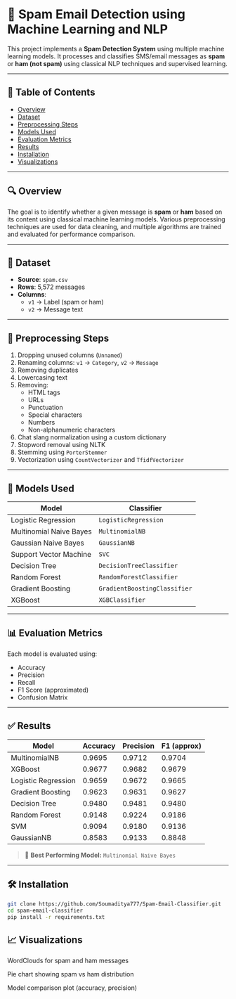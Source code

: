 # 📧 Spam Email Detection using Machine Learning and NLP 

This project implements a **Spam Detection System** using multiple machine learning models. It processes and classifies SMS/email messages as **spam** or **ham (not spam)** using classical NLP techniques and supervised learning.

---

## 📌 Table of Contents

- [Overview](#-overview)
- [Dataset](#-dataset)
- [Preprocessing Steps](#-preprocessing-steps)
- [Models Used](#-models-used)
- [Evaluation Metrics](#-evaluation-metrics)
- [Results](#-results)
- [Installation](#-installation)
- [Visualizations](#-visualizations)

---

## 🔍 Overview

The goal is to identify whether a given message is **spam** or **ham** based on its content using classical machine learning models. Various preprocessing techniques are used for data cleaning, and multiple algorithms are trained and evaluated for performance comparison.

---

## 📂 Dataset

- **Source**: `spam.csv`
- **Rows**: 5,572 messages
- **Columns**:  
  - `v1` → Label (spam or ham)  
  - `v2` → Message text

---

## 🔄 Preprocessing Steps

1. Dropping unused columns (`Unnamed`)
2. Renaming columns: `v1` → `Category`, `v2` → `Message`
3. Removing duplicates
4. Lowercasing text
5. Removing:
   - HTML tags
   - URLs
   - Punctuation
   - Special characters
   - Numbers
   - Non-alphanumeric characters
6. Chat slang normalization using a custom dictionary
7. Stopword removal using NLTK
8. Stemming using `PorterStemmer`
9. Vectorization using `CountVectorizer` and `TfidfVectorizer`

---

## 🤖 Models Used

| Model                      | Classifier                     |
|---------------------------|--------------------------------|
| Logistic Regression       | `LogisticRegression`           |
| Multinomial Naive Bayes   | `MultinomialNB`                |
| Gaussian Naive Bayes      | `GaussianNB`                   |
| Support Vector Machine    | `SVC`                          |
| Decision Tree             | `DecisionTreeClassifier`       |
| Random Forest             | `RandomForestClassifier`       |
| Gradient Boosting         | `GradientBoostingClassifier`   |
| XGBoost                   | `XGBClassifier`                |

---

## 📊 Evaluation Metrics

Each model is evaluated using:

- Accuracy
- Precision
- Recall
- F1 Score (approximated)
- Confusion Matrix

---

## ✅ Results

| Model                 | Accuracy | Precision | F1 (approx) |
|----------------------|----------|-----------|-------------|
| MultinomialNB         | 0.9695   | 0.9712    | 0.9704      |
| XGBoost               | 0.9677   | 0.9682    | 0.9679      |
| Logistic Regression   | 0.9659   | 0.9672    | 0.9665      |
| Gradient Boosting     | 0.9623   | 0.9631    | 0.9627      |
| Decision Tree         | 0.9480   | 0.9481    | 0.9480      |
| Random Forest         | 0.9148   | 0.9224    | 0.9186      |
| SVM                   | 0.9094   | 0.9180    | 0.9136      |
| GaussianNB            | 0.8583   | 0.9133    | 0.8848      |

> 📌 **Best Performing Model:** `Multinomial Naive Bayes`

---

## 🛠 Installation

```bash
git clone https://github.com/Soumaditya777/Spam-Email-Classifier.git
cd spam-email-classifier
pip install -r requirements.txt
```


## 📈 Visualizations

WordClouds for spam and ham messages

Pie chart showing spam vs ham distribution

Model comparison plot (accuracy, precision)



